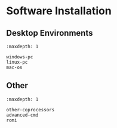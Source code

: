 # Software Installation

## Desktop Environments

```{toctree}
:maxdepth: 1

windows-pc
linux-pc
mac-os
```

## Other

```{toctree}
:maxdepth: 1

other-coprocessors
advanced-cmd
romi
```
